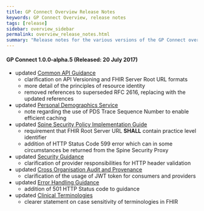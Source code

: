 ```yaml
---
title: GP Connect Overview Release Notes
keywords: GP Connect Overview, release notes
tags: [release]
sidebar: overview_sidebar
permalink: overview_release_notes.html
summary: "Release notes for the various versions of the GP Connect overview"
---
```


#### GP Connect 1.0.0-alpha.5 (Released: 20 July 2017)

- updated [Common API Guidance](development_fhir_api_guidance.html)
	- clarification on API Versioning and FHIR Server Root URL formats
	- more detail of the principles of resource identity
	- removed references to superseded RFC 2616, replacing with the updated references
- updated [Personal Demographics Service](integration_personal_demographic_service.html)
	- note regarding the use of PDS Trace Sequence Number to enable efficient caching
- updated [Spine Security Policy Implementation Guide](integration_spine_security_proxy_implementation_guide.html)
	- requirement that FHIR Root Server URL **SHALL** contain practice level identifier
	- addition of HTTP Status Code 599 error which can in some circumstances be returned from the Spine Security Proxy
- updated [Security Guidance](development_api_security_guidance.html)
	- clarification of provider responsibilities for HTTP header validation
- updated [Cross Organisation Audit and Provenance](/integration_cross_organisation_audit_and_provenance.html)
	- clarification of the usage of JWT token for consumers and providers
- updated [Error Handling Guidance](development_fhir_error_handling_guidance.html)
	- addition of 501 HTTP Status code to guidance
- updated [Clinical Terminologies](design_clinical_terminologies.html)
	- clearer statement on case sensitivity of terminologies in FHIR

	




